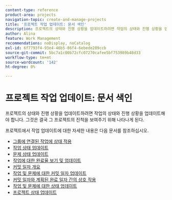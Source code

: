 ```yaml
---
content-type: reference
product-area: projects
navigation-topic: create-and-manage-projects
title: '프로젝트 작업 업데이트: 문서 색인'
description: 프로젝트의 상태와 진행 상황을 업데이트하려면 작업의 상태와 진행 상황을 업데이트해야 합니다. 그것은 결국 그 프로젝트의 진척을 보여주기 위해 나타나게 된다.
author: Alina
feature: Work Management
recommendations: noDisplay, noCatalog
exl-id: 6f7793f4-93e4-46b5-86f4-6ebede289ccb
source-git-commit: 5bc7a1c00b72cfc07270cafee5bf753989b48d33
workflow-type: tm+mt
source-wordcount: '142'
ht-degree: 0%

---
```


# 프로젝트 작업 업데이트: 문서 색인

<!--Audited: 01/2024-->

프로젝트의 상태와 진행 상황을 업데이트하려면 작업의 상태와 진행 상황을 업데이트해야 합니다. 그것은 결국 그 프로젝트의 진척을 보여주기 위해 나타나게 된다.

프로젝트에서 작업 업데이트에 대한 자세한 내용은 다음 문서를 참조하십시오.

* [그룹에 연결된 작업에 상태 적용](../../../manage-work/projects/updating-work-in-a-project/apply-custom-status-work-assigned-to-group.md)
* [작업 상태 업데이트](../../../manage-work/projects/updating-work-in-a-project/update-task-status.md)
* [문제 상태 업데이트](../../../manage-work/projects/updating-work-in-a-project/update-issue-status.md)
* [작업에 대한 완료율 보기 및 업데이트](../../../manage-work/projects/updating-work-in-a-project/view-update-percent-complete-for-tasks.md)
* [커밋 일자 개요](../../../manage-work/projects/updating-work-in-a-project/overview-of-commit-dates.md)
* [작업 및 문제에 대한 커밋 일자 업데이트](../../../manage-work/projects/updating-work-in-a-project/update-commit-date-on-tasks-and-issues.md)
* [커밋 일자와 계획된 완료 일자 간의 상호 작용](../../../manage-work/projects/updating-work-in-a-project/interactions-between-commit-and-planned-completion-dates.md)
* [작업 및 문제에 대한 상태 업데이트](../../../manage-work/projects/updating-work-in-a-project/update-condition-for-tasks-and-issues.md)
* [프로젝트 상태 업데이트](../../../manage-work/projects/updating-work-in-a-project/update-condition-on-project.md)
